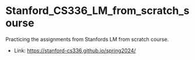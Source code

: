 # Stanford_CS336_LM_from_scratch_sourse
Practicing the assignments from Stanfords LM from scratch course. 
- Link: https://stanford-cs336.github.io/spring2024/ 
